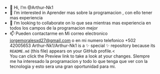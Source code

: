 - 👋 Hi, I’m @Arthur-Nk1
- 👀 I’m interested in  Aprender mas sobre la programacion , con ello tener mas experiencia 
- 💞️ I’m looking to collaborate on  lo que sea mientras mas experiencia en todos los campos de la programacion mejor 
-  📫  Pueden contactarme en Mi correo electronico  jorgemoralesxd27@gmail.com o en mi numero telefonico +502 42005653
Arthur-Nk1/Arthur-Nk1 is a ✨ special ✨ repository because its `README.md` (this file) appears on your GitHub profile.<            
You can click the Preview link to take a look at your changes.
SIempre me ha interesado la programacion y todo lo que tenga que ver con la tecnologia y esto sera una gran oportunidad para mi.
